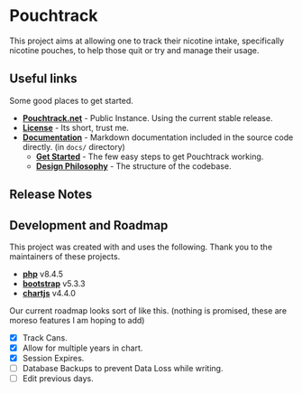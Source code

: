 # Pouchtrack

This project aims at allowing one to track their nicotine intake, specifically nicotine pouches, to help those quit or try and manage their usage.

## Useful links

Some good places to get started.

- **<a href="https://pouchtrack.net">Pouchtrack.net</a>** - Public Instance. Using the current stable release.
- **<a href="LICENSE.md">License</a>** - Its short, trust me.
- **<a href="docs/index.md">Documentation</a>** - Markdown documentation included in the source code directly. (in `docs/` directory)
  - **<a href="docs/guides/gettingstarted.md">Get Started</a>** - The few easy steps to get Pouchtrack working.
  - **<a href="docs/guides/design-philosophy.md">Design Philosophy</a>** - The structure of the codebase.

## Release Notes

## Development and Roadmap

This project was created with and uses the following. Thank you to the maintainers of these projects.

- **<a href="https://www.php.net">php</a>** v8.4.5
- **<a href="https://www.getbootstrap.com">bootstrap</a>** v5.3.3
- **<a href="https://www.chartjs.org">chartjs</a>** v4.4.0

Our current roadmap looks sort of like this. (nothing is promised, these are moreso features I am hoping to add)

- [x] Track Cans.
- [x] Allow for multiple years in chart.
- [x] Session Expires.
- [ ] Database Backups to prevent Data Loss while writing.
- [ ] Edit previous days.

If you would like to contribute, fork it! I doubt anyone wants to touch this dumpster-fire of a codebase but if you feel like it, go ahead!
You can find useful information in the **[docs](docs/index.md)**. I'm an idiot and make all my own tools, which is why they suck and are a confusing mess.
